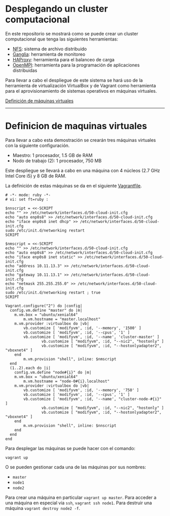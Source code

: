 # Desplegando un cluster computacional

En este repositorio se mostrará como se puede crear un cluster computacional que tenga las siguientes herramientas:

* [NFS](https://en.wikipedia.org/wiki/Network_File_System): sistema de archivo distribuido
* [Ganglia](http://ganglia.sourceforge.net/): herramienta de monitoreo
* [HAProxy](http://www.haproxy.org/): herramienta para el balanceo de carga
* [OpenMPI](https://www.open-mpi.org/): herramienta para la programación de aplicaciones distribuidas

Para llevar a cabo el despliegue de este sistema se hará uso de la herramienta de virtualización VirtualBox y de Vagrant como herramienta para el aprovisionamiento de sistemas operativos en máquinas virtuales.

[Definición de máquinas virtuales](#definicion-de-maquinas-virtuales)

---

# Definicion de maquinas virtuales

Para llevar a cabo esta demostración se crearán tres máquinas virtuales con la siguiente configuración. 

* Maestro: 1 procesador, 1.5 GB de RAM
* Nodo de trabajo (2): 1 procesador, 750 MB

Este despliegue se llevará a cabo en una máquina con 4 núcleos (2.7 GHz Intel Core i5) y 8 GB de RAM.

La definición de estas máquinas se da en el siguiente [Vagrantfile](https://raw.githubusercontent.com/josanabr/computational_cluster/01-DefVMs/Vagrantfile).

```
# -*- mode: ruby -*-
# vi: set ft=ruby :

$nnscript = <<-SCRIPT
echo "" >> /etc/network/interfaces.d/50-cloud-init.cfg
echo "auto enp0s8" >> /etc/network/interfaces.d/50-cloud-init.cfg
echo "iface enp0s8 inet dhcp" >> /etc/network/interfaces.d/50-cloud-init.cfg
sudo /etc/init.d/networking restart
SCRIPT

$nmscript = <<-SCRIPT
echo "" >> /etc/network/interfaces.d/50-cloud-init.cfg
echo "auto enp0s8" >> /etc/network/interfaces.d/50-cloud-init.cfg
echo "iface enp0s8 inet static" >> /etc/network/interfaces.d/50-cloud-init.cfg
echo "address 10.11.13.3" >> /etc/network/interfaces.d/50-cloud-init.cfg
echo "gateway 10.11.13.1" >> /etc/network/interfaces.d/50-cloud-init.cfg
echo "netmask 255.255.255.0" >> /etc/network/interfaces.d/50-cloud-init.cfg
sudo /etc/init.d/networking restart ; true
SCRIPT

Vagrant.configure("2") do |config|
  config.vm.define "master" do |m|
  	m.vm.box = "ubuntu/xenial64"
        m.vm.hostname = "master.localhost"
  	m.vm.provider :virtualbox do |vb|
		vb.customize [ 'modifyvm', :id, '--memory', '1500' ]
		vb.customize [ 'modifyvm', :id, '--cpus', '1' ]
		vb.customize [ 'modifyvm', :id, '--name', 'cluster-master' ]
                vb.customize [ "modifyvm", :id, "--nic2", "hostonly" ]
                vb.customize [ "modifyvm", :id, "--hostonlyadapter2", "vboxnet4" ]
  	end
        m.vm.provision "shell", inline: $nmscript
  end
  (1..2).each do |i|
    config.vm.define "node#{i}" do |m|
  	m.vm.box = "ubuntu/xenial64"
        m.vm.hostname = "node-0#{i}.localhost"
  	m.vm.provider :virtualbox do |vb|
		vb.customize [ 'modifyvm', :id, '--memory', '750' ]
		vb.customize [ 'modifyvm', :id, '--cpus', '1' ]
		vb.customize [ 'modifyvm', :id, '--name', "cluster-node-#{i}" ]
                vb.customize [ "modifyvm", :id, "--nic2", "hostonly" ]
                vb.customize [ "modifyvm", :id, "--hostonlyadapter2", "vboxnet4" ]
  	end
        m.vm.provision "shell", inline: $nnscript
    end
  end
end
```

Para desplegar las máquinas se puede hacer con el comando:

```
vagrant up
```

O se pueden gestionar cada una de las máquinas por sus nombres:

* `master`
* `node1`
* `node2`

Para crear una máquina en particular `vagrant up master`.
Para acceder a una máquina en especial via `ssh`, `vagrant ssh node1`.
Para destruir una máquina `vagrant destroy node2 -f`.
